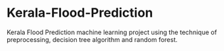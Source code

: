 # Kerala-Flood-Prediction
Kerala Flood Prediction machine learning project using the technique of preprocessing, decision tree algorithm and random forest.
